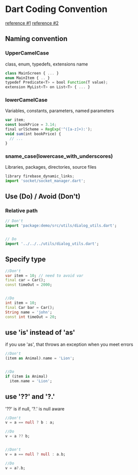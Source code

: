 # Dart Coding Convention

[reference #1](https://dart.dev/effective-dart/style)
[reference #2](https://medium.com/flutter-community/flutter-best-practices-and-tips-7c2782c9ebb5)

## Naming convention

### UpperCamelCase

class, enum, typedefs, extensions name

```javascript
class MainScreen { ... }
enum MainItem { .. }
typedef Predicate<T> = bool Function(T value);
extension MyList<T> on List<T> { ... }
```

### lowerCamelCase

Variables, constants, parameters, named parameters

```javascript
var item;
const bookPrice = 3.14;
final urlScheme = RegExp('^([a-z]+):');
void sum(int bookPrice) {
  // ...
}
```

### sname_case(lowercase_with_underscores)

Libraries, packages, directories, source files

```javascript
library firebase_dynamic_links;
import 'socket/socket_manager.dart';
```

## Use (Do) / Avoid (Don't)

### Relative path

```dart
// Don't
import 'package:demo/src/utils/dialog_utils.dart';


// Do
import '../../../utils/dialog_utils.dart';
```

## Specify type

```dart
//Don't
var item = 10; // need to avoid var
final car = Car();
const timeOut = 2000;


//Do
int item = 10;
final Car bar = Car();
String name = 'john';
const int timeOut = 20;
```

## use 'is' instead of 'as'

if you use 'as', that throws an exception when you meet errors

```dart
//Don't
(item as Animal).name = 'Lion';


//Do
if (item is Animal)
  item.name = 'Lion';
```

## use '??' and '?.'

'??' is if null, '?.' is null aware

```dart
//Don't
v = a == null ? b : a;

//Do
v = a ?? b;


//Don't
v = a == null ? null : a.b;

//Do
v = a?.b;
```
